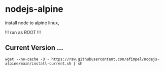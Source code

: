 # nodejs-alpine
install node to alpine linux,

!!! run as ROOT !!! 
## Current Version ...

``` wget --no-cache -O - https://raw.githubusercontent.com/afimpel/nodejs-alpine/main/install-current.sh | sh ``` 
